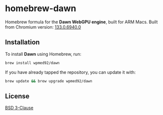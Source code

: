 # homebrew-dawn

Homebrew formula for the **Dawn WebGPU engine**, built for ARM Macs.
Built from Chromium version: [133.0.6940.0](https://dawn.googlesource.com/dawn/+/refs/heads/chromium/6940)
## Installation

To install **Dawn** using Homebrew, run:

```sh
brew install wpmed92/dawn
```

If you have already tapped the repository, you can update it with:

```sh
brew update && brew upgrade wpmed92/dawn
```

## License

[BSD 3-Clause](./LICENSE)
